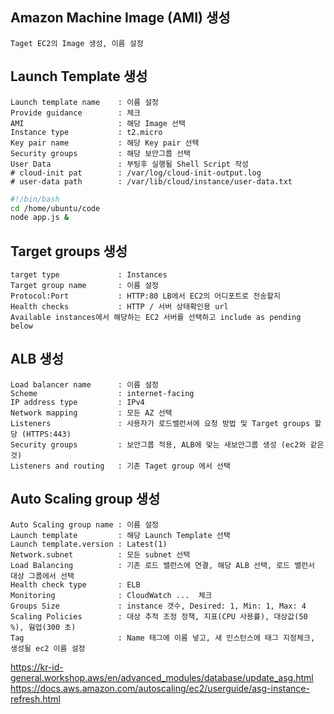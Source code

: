 ## Amazon Machine Image (AMI) 생성

```
Taget EC2의 Image 생성, 이름 설정
```

## Launch Template 생성

```
Launch template name    : 이름 설정
Provide guidance        : 체크
AMI                     : 해당 Image 선택
Instance type           : t2.micro
Key pair name           : 해당 Key pair 선택
Security groups         : 해당 보안그룹 선택
User Data               : 부팅후 실행될 Shell Script 작성
# cloud-init pat        : /var/log/cloud-init-output.log
# user-data path        : /var/lib/cloud/instance/user-data.txt
```

```bash
#!/bin/bash
cd /home/ubuntu/code
node app.js &
```

## Target groups 생성

```
target type             : Instances
Target group name       : 이름 설정
Protocol:Port           : HTTP:80 LB에서 EC2의 어디포트로 전송할지
Health checks           : HTTP / 서버 상태확인용 url
Available instances에서 해당하는 EC2 서버를 선택하고 include as pending below
```

## ALB 생성

```
Load balancer name      : 이름 설정
Scheme                  : internet-facing
IP address type         : IPv4
Network mapping         : 모든 AZ 선택
Listeners               : 사용자가 로드밸런서에 요청 방법 및 Target groups 할당 (HTTPS:443)
Security groups         : 보안그룹 적용, ALB에 맞는 새보안그룹 생성 (ec2와 같은것)
Listeners and routing   : 기존 Taget group 에서 선택
```

## Auto Scaling group 생성

```
Auto Scaling group name : 이름 설정
Launch template         : 해당 Launch Template 선택
Launch template.version : Latest(1)
Network.subnet          : 모든 subnet 선택
Load Balancing          : 기존 로드 밸런스에 연결, 해당 ALB 선택, 로드 밸런서 대상 그룹에서 선택
Health check type       : ELB
Monitoring              : CloudWatch ...  체크
Groups Size             : instance 갯수, Desired: 1, Min: 1, Max: 4
Scaling Policies        : 대상 추적 조정 정책, 지표(CPU 사용률), 대상값(50 %), 웜업(300 초)
Tag                     : Name 태그에 이름 넣고, 새 인스턴스에 태그 지정체크, 생성될 ec2 이름 설정
```

https://kr-id-general.workshop.aws/en/advanced_modules/database/update_asg.html \
https://docs.aws.amazon.com/autoscaling/ec2/userguide/asg-instance-refresh.html
